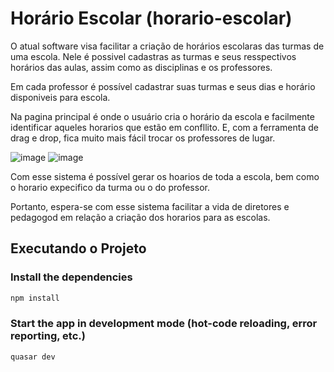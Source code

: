 # Horário Escolar (horario-escolar)

O atual software visa facilitar a criação de horários escolaras das turmas de uma escola. Nele é possivel cadastras as turmas e seus resspectivos horários das aulas, assim como as disciplinas e os professores. 

Em cada professor é possível cadastrar suas turmas e seus dias e horário disponiveis para escola.

Na pagina principal é onde o usuário cria o horário da escola e facilmente identificar aqueles horarios que estão em confllito. E, com a ferramenta de drag e drop, fica muito mais fácil trocar os professores de lugar. 

![image](https://user-images.githubusercontent.com/32334696/112739387-6d5b8b80-8f4a-11eb-80c0-32205e4d4f40.png)
![image](https://user-images.githubusercontent.com/32334696/112739478-068aa200-8f4b-11eb-85b7-0c9acbb19806.png)

Com esse sistema é possível gerar os hoarios de toda a escola, bem como o horario expecifico da turma ou o do professor.

Portanto, espera-se com esse sistema facilitar a vida de diretores e pedagogod em relação a criação dos horarios para as escolas.

## Executando o Projeto

### Install the dependencies
```bash
npm install
```

### Start the app in development mode (hot-code reloading, error reporting, etc.)
```bash
quasar dev
```

